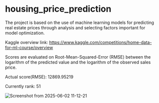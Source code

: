 # housing_price_prediction

The project is based on the use of machine learning models for predicting real estate prices through analysis and selecting factors important for model optimization.

Kaggle overview link: https://www.kaggle.com/competitions/home-data-for-ml-course/overview

Scores are evaluated on Root-Mean-Squared-Error (RMSE) between the logarithm of the predicted value and the logarithm of the observed sales price.

Actual score(RMSE): 12869.95219

Currently rank: 51

![Screenshot from 2025-06-02 11-12-21](https://github.com/user-attachments/assets/a3f3b0bf-9c0b-4104-bff8-831762a5591e)

